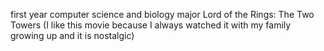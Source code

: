 first year
computer science and biology major
Lord of the Rings: The Two Towers (I like this movie because I always watched it with my family growing up and it is nostalgic)
